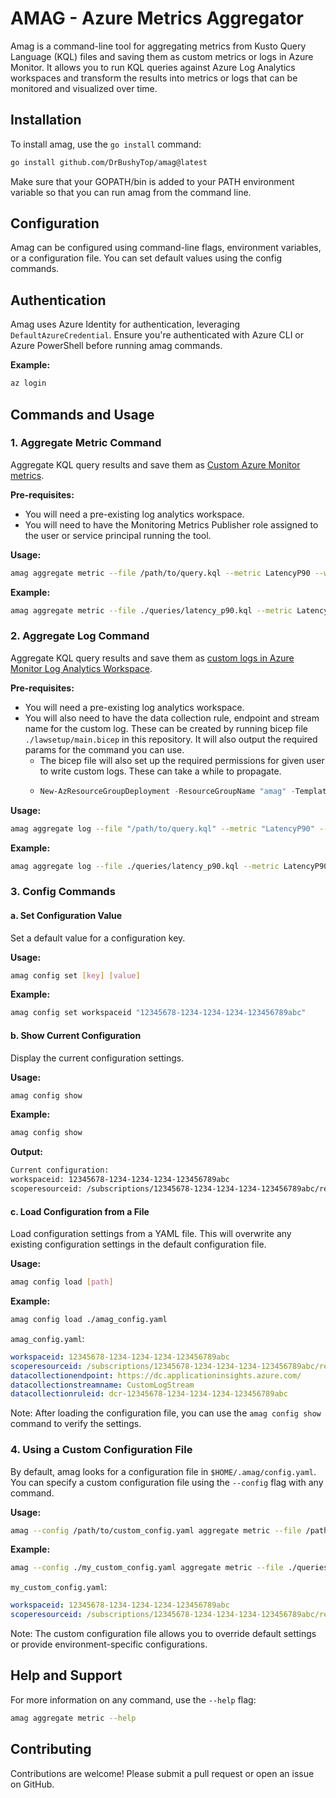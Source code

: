 # AMAG - Azure Metrics Aggregator

Amag is a command-line tool for aggregating metrics from Kusto Query Language (KQL) files and saving them as custom metrics or logs in Azure Monitor. It allows you to run KQL queries against Azure Log Analytics workspaces and transform the results into metrics or logs that can be monitored and visualized over time.

## Installation

To install amag, use the `go install` command:

```bash
go install github.com/DrBushyTop/amag@latest
```

Make sure that your GOPATH/bin is added to your PATH environment variable so that you can run amag from the command line.

## Configuration

Amag can be configured using command-line flags, environment variables, or a configuration file. You can set default values using the config commands.

## Authentication

Amag uses Azure Identity for authentication, leveraging `DefaultAzureCredential`. Ensure you're authenticated with Azure CLI or Azure PowerShell before running amag commands.

**Example:**

```bash
az login
```

## Commands and Usage

### 1. Aggregate Metric Command

Aggregate KQL query results and save them as [Custom Azure Monitor metrics](https://learn.microsoft.com/en-us/azure/azure-monitor/essentials/metrics-custom-overview).

**Pre-requisites:**
- You will need a pre-existing log analytics workspace.
- You will need to have the Monitoring Metrics Publisher role assigned to the user or service principal running the tool.

**Usage:**

```bash
amag aggregate metric --file /path/to/query.kql --metric LatencyP90 --workspaceid <workspace-id> --scoperesourceid <scope-resource-id>
```

**Example:**

```bash
amag aggregate metric --file ./queries/latency_p90.kql --metric LatencyP90 --workspaceid "12345678-1234-1234-1234-123456789abc" --scoperesourceid "/subscriptions/12345678-1234-1234-1234-123456789abc/resourceGroups/MyResourceGroup/providers/Microsoft.Compute/virtualMachines/MyVM"
```

### 2. Aggregate Log Command

Aggregate KQL query results and save them as [custom logs in Azure Monitor Log Analytics Workspace](https://learn.microsoft.com/en-us/azure/azure-monitor/logs/logs-ingestion-api-overview).

**Pre-requisites:**
- You will need a pre-existing log analytics workspace.
- You will also need to have the data collection rule, endpoint and stream name for the custom log. These can be created by running bicep file `./lawsetup/main.bicep` in this repository. It will also output the required params for the command you can use.
    - The bicep file will also set up the required permissions for given user to write custom logs. These can take a while to propagate. 
    - ```powershell
      New-AzResourceGroupDeployment -ResourceGroupName "amag" -TemplateFile "./lawsetup/main.bicep" -logAnalyticsName "amagws" -location "swedencentral" -metricsPublisherObjectId "f8c353f7-0b21-4a15-9693-a9ebf5f5c073" -dataCollectionEndpointName "amagendpoint" -dataCollectionRuleName "amagrule"
      ```

**Usage:**

```bash
amag aggregate log --file "/path/to/query.kql" --metric "LatencyP90" --workspaceid "<workspace-id>" --datacollectionendpoint "<data-collection-endpoint>" --datacollectionstreamname "<data-collection-stream-name>" --datacollectionruleid "<data-collection-rule-id>"
```

**Example:**

```bash
amag aggregate log --file ./queries/latency_p90.kql --metric LatencyP90 --workspaceid "12345678-1234-1234-1234-123456789abc" --datacollectionendpoint "https://dc.applicationinsights.azure.com/" --datacollectionstreamname "CustomLogStream" --datacollectionruleid "dcr-12345678-1234-1234-1234-123456789abc"
```


### 3. Config Commands

#### a. Set Configuration Value

Set a default value for a configuration key.

**Usage:**

```bash
amag config set [key] [value]
```

**Example:**

```bash
amag config set workspaceid "12345678-1234-1234-1234-123456789abc"
```

#### b. Show Current Configuration

Display the current configuration settings.

**Usage:**

```bash
amag config show
```

**Example:**

```bash
amag config show
```

**Output:**

```bash
Current configuration:
workspaceid: 12345678-1234-1234-1234-123456789abc
scoperesourceid: /subscriptions/12345678-1234-1234-1234-123456789abc/resourceGroups/MyResourceGroup/providers/Microsoft.Compute/virtualMachines/MyVM
```

#### c. Load Configuration from a File

Load configuration settings from a YAML file. This will overwrite any existing configuration settings in the default configuration file.

**Usage:**

```bash
amag config load [path]
```

**Example:**

```bash
amag config load ./amag_config.yaml
```

`amag_config.yaml`:

```yaml
workspaceid: 12345678-1234-1234-1234-123456789abc
scoperesourceid: /subscriptions/12345678-1234-1234-1234-123456789abc/resourceGroups/MyResourceGroup/providers/Microsoft.Compute/virtualMachines/MyVM
datacollectionendpoint: https://dc.applicationinsights.azure.com/
datacollectionstreamname: CustomLogStream
datacollectionruleid: dcr-12345678-1234-1234-1234-123456789abc
```

Note: After loading the configuration file, you can use the `amag config show` command to verify the settings.

### 4. Using a Custom Configuration File

By default, amag looks for a configuration file in `$HOME/.amag/config.yaml`. You can specify a custom configuration file using the `--config` flag with any command.

**Usage:**

```bash
amag --config /path/to/custom_config.yaml aggregate metric --file /path/to/query.kql --metric LatencyP90
```

**Example:**

```bash
amag --config ./my_custom_config.yaml aggregate metric --file ./queries/latency_p90.kql --metric LatencyP90
```

`my_custom_config.yaml`:

```yaml
workspaceid: 12345678-1234-1234-1234-123456789abc
scoperesourceid: /subscriptions/12345678-1234-1234-1234-123456789abc/resourceGroups/MyResourceGroup/providers/Microsoft.Compute/virtualMachines/MyVM
```

Note: The custom configuration file allows you to override default settings or provide environment-specific configurations.


## Help and Support

For more information on any command, use the `--help` flag:

```bash
amag aggregate metric --help
```

## Contributing

Contributions are welcome! Please submit a pull request or open an issue on GitHub.